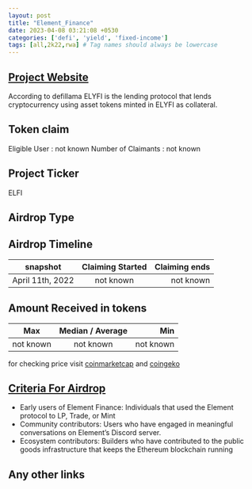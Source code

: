```yaml
---
layout: post
title: "Element_Finance"
date: 2023-04-08 03:21:08 +0530
categories: ['defi', 'yield', 'fixed-income']
tags: [all,2k22,rwa] # Tag names should always be lowercase
---
```




## [Project Website](https://www.element.fi/)

According to defillama ELYFI is the lending protocol that lends cryptocurrency using asset tokens minted in ELYFI as collateral.

## Token claim

Eligible User : not known
Number of Claimants : not known

## Project Ticker

ELFI

## Airdrop Type

## Airdrop Timeline

|       snapshot          | Claiming Started           | Claiming ends    |
| ----------------------- |:--------------------------:| ----------------:|
|    April 11th, 2022     |        not known           |   not known      |

## Amount Received in tokens  

| Max        |    Median / Average  |       Min    |
| ---------- |:--------------------:| ------------:|
| not known  |     not known        |  not known   |

for checking price visit [coinmarketcap](https://coinmarketcap.com/currencies/) and [coingeko](https://www.coingecko.com/en/coins/)

## [Criteria For Airdrop](https://docs.element.fi/governance-council/airdrop)

* Early users of Element Finance: Individuals that used the Element protocol to LP, Trade, or Mint
* Community contributors: Users who have engaged in meaningful conversations on Element’s Discord server.
* Ecosystem contributors: Builders who have contributed to the public goods infrastructure that keeps the Ethereum blockchain running

## Any other links
